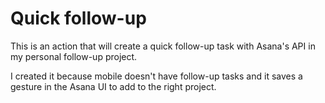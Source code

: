 Quick follow-up
======

This is an action that will create a quick follow-up task with Asana's API in my personal follow-up project.

I created it because mobile doesn't have follow-up tasks and it saves a gesture in the Asana UI to add to the right project.
